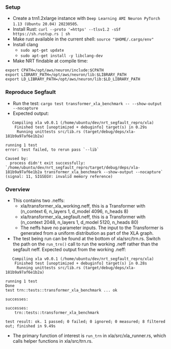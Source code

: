 ### Setup
- Create a trn1.2xlarge instance with `Deep Learning AMI Neuron PyTorch 1.13 (Ubuntu 20.04) 20230505`.
- Install Rust: `curl --proto '=https' --tlsv1.2 -sSf https://sh.rustup.rs | sh`
- Make rust available in the current shell: `source "$HOME/.cargo/env"`
- Install clang
    - `sudo apt-get update`
    - `sudo apt-get install -y libclang-dev`
- Make NRT findable at compile time:
```
export CPATH=/opt/aws/neuron/include:$CPATH
export LIBRARY_PATH=/opt/aws/neuron/lib:$LIBRARY_PATH
export LD_LIBRARY_PATH=/opt/aws/neuron/lib:$LD_LIBRARY_PATH
```

### Reproduce Segfault
- Run the test: `cargo test transformer_xla_benchmark -- --show-output --nocapture`
- Expected output:
```
   Compiling xla v0.0.1 (/home/ubuntu/dev/nrt_segfault_repro/xla)
    Finished test [unoptimized + debuginfo] target(s) in 0.29s
     Running unittests src/lib.rs (target/debug/deps/xla-181b9a97af6e1b2a)

running 1 test
error: test failed, to rerun pass `--lib`

Caused by:
  process didn't exit successfully: `/home/ubuntu/dev/nrt_segfault_repro/target/debug/deps/xla-181b9a97af6e1b2a transformer_xla_benchmark --show-output --nocapture` (signal: 11, SIGSEGV: invalid memory reference)
```

### Overview
- This contains two .neffs:
    - xla/transformer_xla_working.neff, this is a Transformer with (n_context 6, n_layers 1, d_model 4096, n_heads 8)
    - xla/transformer_xla_segfault.neff, this is a Transformer with (n_context 2048, n_layers 1, d_model 5120, n_heads 80)
    - The neffs have no parameter inputs. The input to the Transformer is generated from a uniform distribution as part of the XLA graph.
- The test being run can be found at the bottom of xla/src/trn.rs. Switch the path on the `run_trn()` call to run the working .neff rather than the segfault neff. Expected output from the working .neff:
```
   Compiling xla v0.0.1 (/home/ubuntu/dev/nrt_segfault_repro/xla)
    Finished test [unoptimized + debuginfo] target(s) in 0.28s
     Running unittests src/lib.rs (target/debug/deps/xla-181b9a97af6e1b2a)

running 1 test
Done
test trn::tests::transformer_xla_benchmark ... ok

successes:

successes:
    trn::tests::transformer_xla_benchmark

test result: ok. 1 passed; 0 failed; 0 ignored; 0 measured; 8 filtered out; finished in 9.49s
```
- The primary function of interest is `run_trn` in xla/src/xla_runner.rs, which calls helper functions in xla/src/trn.rs.
